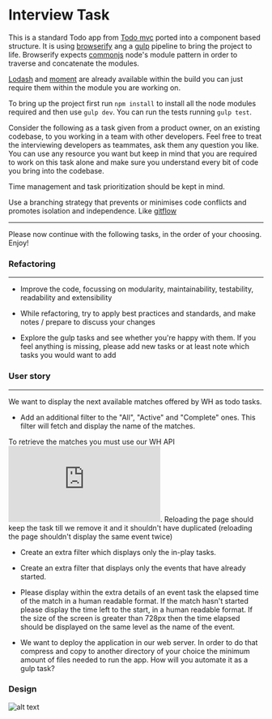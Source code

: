 # Interview Task

This is a standard Todo app from [Todo mvc](http://todomvc.com/) ported into a component based structure. It is using [browserify](http://browserify.org/) ang a [gulp](http://gulpjs.com/) pipeline to bring the project to life. Browserify expects [commonjs](https://nodejs.org/docs/latest/api/modules.html) node's module pattern in order to traverse and concatenate the modules.

[Lodash](https://lodash.com/) and [moment](http://momentjs.com/) are already available within the build you can just require them within the module you are working on.

To bring up the project first run `npm install` to install all the node modules required and then use `gulp dev`. You can run the tests running `gulp test`.

Consider the following as a task given from a product owner, on an existing codebase, to you working in a team with other developers. Feel free to treat the interviewing developers as teammates, ask them any question you like. You can use any resource you want but keep in mind that you are required to work on this task alone and make sure you understand every bit of code you bring into the codebase.

Time management and task prioritization should be kept in mind.

Use a branching strategy that prevents or minimises code conflicts and promotes isolation and independence. Like [gitflow](http://nvie.com/posts/a-successful-git-branching-model/)

---

Please now continue with the following tasks, in the order of your choosing. Enjoy!

### Refactoring
---

* Improve the code, focussing on modularity, maintainability, testability, readability and extensibility

* While refactoring, try to apply best practices and standards, and make notes / prepare to discuss your changes

* Explore the gulp tasks and see whether you're happy with them. If you feel anything is missing, please add new tasks or at least note which tasks you would want to add

### User story
---

We want to display the next available matches offered by WH as todo tasks.

* Add an additional filter to the "All", "Active" and "Complete" ones. This filter will fetch and display the name of the matches.

To retrieve the matches you must use our WH API ![alt text](http://gitlab.williamhill-dev.local/lpapazianis/interview-todo-mvc-angular/blob/master/WHAPI.md "API documentation"). Reloading the page should keep the task till we remove it and it shouldn't have duplicated (reloading the page shouldn't display the same event twice)

* Create an extra filter which displays only the in-play tasks.

* Create an extra filter that displays only the events that have already started.

* Please display within the extra details of an event task the elapsed time of the match in a human readable format. If the match hasn't started please display the time left to the start, in a human readable format. If the size of the screen is greater than 728px then the time elapsed should be displayed on the same level as the name of the event.

* We want to deploy the application in our web server. In order to do that compress and copy to another directory of your choice the minimum amount of files needed to run the app. How will you automate it as a gulp task?

### Design
![alt text](http://gitlab.williamhill-dev.local/lpapazianis/interview-todo-mvc-angular/raw/master/designs/to-do-all-01.png "Logo Title Text 1")
